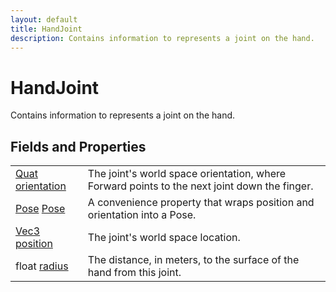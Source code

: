 ```yaml
---
layout: default
title: HandJoint
description: Contains information to represents a joint on the hand.
---
```

# HandJoint

Contains information to represents a joint on the hand.


## Fields and Properties

|  |  |
|--|--|
|[Quat]({{site.url}}/Pages/Reference/Quat.html) [orientation]({{site.url}}/Pages/Reference/HandJoint/orientation.html)|The joint's world space orientation, where Forward points to the next joint down the finger.|
|[Pose]({{site.url}}/Pages/Reference/Pose.html) [Pose]({{site.url}}/Pages/Reference/HandJoint/Pose.html)|A convenience property that wraps position and orientation into a Pose.|
|[Vec3]({{site.url}}/Pages/Reference/Vec3.html) [position]({{site.url}}/Pages/Reference/HandJoint/position.html)|The joint's world space location.|
|float [radius]({{site.url}}/Pages/Reference/HandJoint/radius.html)|The distance, in meters, to the surface of the hand from this joint.|



